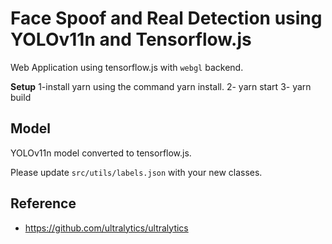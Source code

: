 # Face Spoof and Real Detection using YOLOv11n and Tensorflow.js

Web Application using tensorflow.js
with `webgl` backend.

**Setup**
1-install yarn using the command yarn install. 
2- yarn start
3- yarn build

## Model

YOLOv11n model converted to tensorflow.js.

Please update `src/utils/labels.json` with your new classes.

## Reference

- https://github.com/ultralytics/ultralytics
